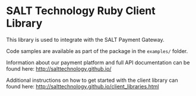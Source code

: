 # SALT Technology Ruby Client Library

This library is used to integrate with the SALT Payment Gateway.

Code samples are available as part of the package in the `examples/` folder.

Information about our payment platform and full API documentation can be found here: http://salttechnology.github.io/

Additional instructions on how to get started with the client library can found here: http://salttechnology.github.io/client_libraries.html

